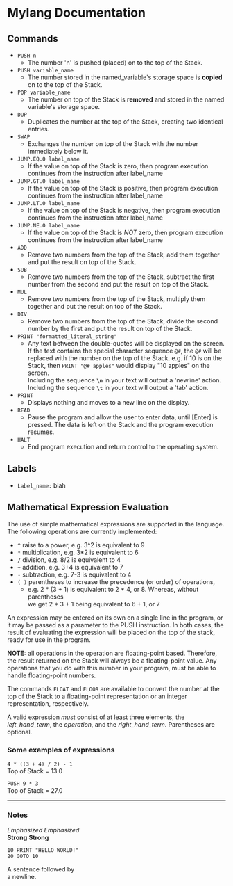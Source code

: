 # Mylang Documentation  

## Commands  
- `PUSH n`  
	+ The number 'n' is pushed (placed) on to the top of the Stack.
- `PUSH variable_name`
	+ The number stored in the named_variable's storage space is __copied__ on to the top of the Stack.
- `POP variable_name`  
	+ The number on top of the Stack is __removed__ and stored in the named variable's storage space.
- `DUP`  
	+ Duplicates the number at the top of the Stack, creating two identical entries.
- `SWAP`  
	+ Exchanges the number on top of the Stack with the number immediately below it.
- `JUMP.EQ.0 label_name`  
	+ If the value on top of the Stack is zero, then program execution continues from the instruction after label_name
- `JUMP.GT.0 label_name`  
	+ If the value on top of the Stack is positive, then program execution continues from the instruction after label_name
- `JUMP.LT.0 label_name`  
	+ If the value on top of the Stack is negative, then program execution continues from the instruction after label_name
- `JUMP.NE.0 label_name`  
	+ If the value on top of the Stack is _NOT_ zero, then program execution continues from the instruction after label_name
- `ADD`  
	+ Remove two numbers from the top of the Stack, add them together and put the result on top of the Stack.
- `SUB`  
	+ Remove two numbers from the top of the Stack, subtract the first number from the second and put the result on top of the Stack.
- `MUL`  
	+ Remove two numbers from the top of the Stack, multiply them together and put the result on top of the Stack.
- `DIV`  
	+ Remove two numbers from the top of the Stack, divide the second number by the first and put the result on top of the Stack. 
- `PRINT "formatted_literal_string"`  
	+ Any text between the double-quotes will be displayed on the screen.  
	If the text contains the special character sequence `@#`, the `@#` will be replaced with the number on the top of the Stack. e.g. if 10 is on the Stack, then `PRINT "@# apples"` would display "10 apples" on the screen.  
	Including the sequence __`\n`__ in your text will output a 'newline' action.  
	Including the sequence __`\t`__ in your text will output a 'tab' action.
- `PRINT`  
	+ Displays nothing and moves to a new line on the display.
- `READ`  
	+ Pause the program and allow the user to enter data, until [Enter] is pressed. The data is left on the Stack and the program execution resumes.
- `HALT`  
	+ End program execution and return control to the operating system.

## Labels  
- `Label_name:` blah


## Mathematical Expression Evaluation  
The use of simple mathematical expressions are supported in the language. The following operations are currently implemented:

- `^` raise to a power, e.g. 3^2 is equivalent to 9
- `*` multiplication, e.g. 3*2 is equivalent to 6
- `/` division, e.g. 8/2 is equivalent to 4
- `+` addition, e.g. 3+4 is equivalent to 7
- `-` subtraction, e.g. 7-3 is equivalent to 4
- `( )` parentheses to increase the precedence (or order) of operations,   
	+ e.g. 2 * (3 + 1) is equivalent to 2 * 4, or 8. Whereas, without parentheses  
	we get 2 * 3 + 1 being equivalent to 6 + 1, or 7

An expression may be entered on its own on a single line in the program, or it may be passed as a parameter to the PUSH instruction.
In both cases, the result of evaluating the expression will be placed on the top of the stack, ready for use in the program.

__NOTE:__ all operations in the operation are floating-point based. Therefore, the result returned on the Stack will always be a floating-point value. Any operations that you do with this number in your program, must be able to handle floating-point numbers.

The commands `FLOAT` and `FLOOR` are available to convert the number at the top of the Stack to a floating-point representation or an integer representation, respectively.



A valid expression _must_ consist of at least three elements, the _left_hand_term_, the _operation_, and the _right_hand_term_. Parentheses are optional.  

### Some examples of expressions  

`4 * ((3 + 4) / 2) - 1`  
Top of Stack = 13.0  

`PUSH 9 * 3`  
Top of Stack = 27.0



***
### Notes  
*Emphasized* _Emphasized_  
**Strong** __Strong__

```
10 PRINT "HELLO WORLD!"  
20 GOTO 10
```

A sentence followed by  
a newline.

